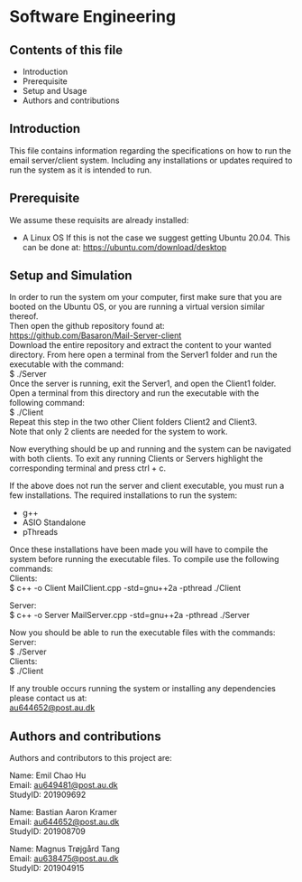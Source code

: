 Software Engineering 
====================

Contents of this file
---------------------
- Introduction
- Prerequisite
- Setup and Usage
- Authors and contributions

Introduction
-------------
This file contains information regarding the specifications on how to run the email server/client system. Including any installations or updates required to run the system
as it is intended to run.

Prerequisite
-------------
We assume these requisits are already installed:
- A Linux OS
If this is not the case we suggest getting Ubuntu 20.04. This can be done at:
https://ubuntu.com/download/desktop

Setup and Simulation
---------------------
In order to run the system om your computer, first make sure that you are booted on the Ubuntu OS, or you are running a virtual version similar thereof.  
Then open the github repository found at:  
https://github.com/Basaron/Mail-Server-client  
Download the entire repository and extract the content to your wanted directory. From here open a terminal from the Server1 folder and run the executable with the command:  
$ ./Server  
Once the server is running, exit the Server1, and open the Client1 folder. Open a terminal from this directory and run the executable with the following command:  
$ ./Client  
Repeat this step in the two other Client folders Client2 and Client3.  
Note that only 2 clients are needed for the system to work.  

Now everything should be up and running and the system can be navigated with both clients. To exit any running Clients or Servers highlight the corresponding terminal and press ctrl + c.  

If the above does not run the server and client executable, you must run a few installations. The required installations to run the system:  

 - g++  
 - ASIO Standalone  
 - pThreads  


Once these installations have been made you will have to compile the system before running the executable files. To compile use the following commands:  
Clients:  
$ c++ -o Client MailClient.cpp -std=gnu++2a -pthread ./Client  

Server:  
$ c++ -o Server MailServer.cpp -std=gnu++2a -pthread ./Server  

Now you should be able to run the executable files with the commands:  
Server:  
$ ./Server  
Clients:  
$ ./Client

If any trouble occurs running the system or installing any dependencies please contact us at:  
au644652@post.au.dk  

Authors and contributions
--------------------------
Authors and contributors to this project are:

Name: Emil Chao Hu  
Email: au649481@post.au.dk  
StudyID: 201909692  

Name: Bastian Aaron Kramer  
Email: au644652@post.au.dk  
StudyID: 201908709  

Name: Magnus Trøjgård Tang  
Email: au638475@post.au.dk  
StudyID: 201904915 
